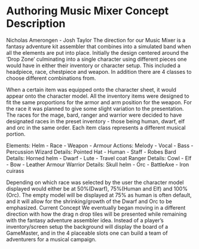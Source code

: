 # Authoring Music Mixer Concept Description
Nicholas Amerongen  - Josh Taylor
The direction for our Music Mixer is a fantasy adventure kit assembler that combines into a simulated band when all the elements are put into place. Initially the design centered around the ‘Drop Zone’ culminating into a single character using different pieces one would have in either their inventory or character setup. This included a headpiece, race, chestpiece and weapon. In addition there are 4 classes to choose different combinations from.

When a certain item was equipped onto the character sheet, it would appear onto the character model. All the inventory items were designed to fit the same proportions for the armor and arm position for the weapon. For the race it was planned to give some slight variation to the presentation. The races for the mage, bard, ranger and warrior were decided to have designated races in the preset inventory - those being human, dwarf, elf and orc in the same order. Each item class represents a different musical portion.

Elements:
Helm - Race - Weapon - Armour Actions:
Melody - Vocal - Bass - Percussion Wizard Details:
Pointed Hat - Human - Staff - Robes Bard Details:
Horned helm - Dwarf - Lute - Travel coat Ranger Details:
Cowl - Elf - Bow - Leather Armour Warrior Details:
Skull helm - Orc - BattleAxe - Iron cuirass

Depending on which race was selected by the user the character model displayed would either be at 50%(Dwarf), 75%(Human and Elf) and 100%(Orc). The empty model will be displayed at 75% as human is often default, and it will allow for the shrinking/growth of the Dwarf and Orc to be emphasized.
Current Concept
We eventually began moving in a different direction with how the drag n drop tiles will be presented while remaining with the fantasy adventure assembler idea. Instead of a player’s inventory/screen setup the background will display the board of a GameMaster, and in the 4 placeable slots one can build a team of adventurers for a musical campaign.
